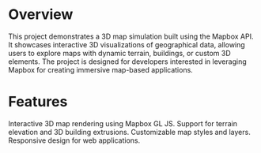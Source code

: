 # Overview
This project demonstrates a 3D map simulation built using the Mapbox API. It showcases interactive 3D visualizations of geographical data, allowing users to explore maps with dynamic terrain, buildings, or custom 3D elements. The project is designed for developers interested in leveraging Mapbox for creating immersive map-based applications.

# Features
Interactive 3D map rendering using Mapbox GL JS.
Support for terrain elevation and 3D building extrusions.
Customizable map styles and layers.
Responsive design for web applications.
